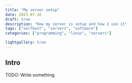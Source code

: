 ```yaml
---
title: "My server setup"
date: 2023-07-16
draft: true
description: "How my server is setup and how I use it"
tags: ["selfhost", "servers", "software"]
categories: ["programming", "linux", "servers"]

lightgallery: true
---
```


## Intro

TODO: Write something
